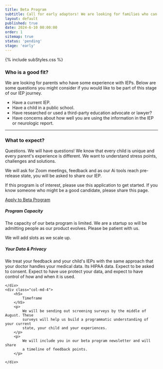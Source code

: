 ```yaml
---
title: Beta Program
subtitle: Call for early adaptors! We are looking for families who can help us test and eval our early AI tools.
layout: default
published: true
date: 2024-6-10 00:00:00
order: 1
sitemap: true   
status: 'pending'
stage: 'early'
---
```



{% include subStyles.css %}

<h3>
    Who is a good fit?
</h3>
<p>
    We are looking for parents who have some experience with IEPs.
    Below are some questions you might consider if you would like
    to be part of this stage of our IEP journey.
</p>

<ul>
    <li>
        Have a current IEP.
    </li>
    <li>
        Have a child in a public school.
    </li>
    <li>
        Have researched or used a third-party education advocate or lawyer?
    </li>
    <li>
        Have concerns about how well you are using the information in the IEP or
        neurologic report.
    </li>
</ul>

<hr>

<h3>
    What to expect?
</h3>

<p>
    Questions. We will have questions! We know that every child is
    unique and every parent's experience is different. We want to understand
    stress points, challenges and solutions.
</p>

<p>
    We will ask for Zoom meetings, feedback and as our Ai tools
    reach pre-release state, you will be asked to share our IEP.
</p>

<div class="mt-2 mb-5 alert alert-success">
    <p>
       If this program is of interest, please use this application to 
       get started. If you know someone who might be a good candidate,
       please share this page.
    </p>
    <a href="https://chat.productdialog.com/c124f341-93a1-4525-bdc1-5f59b72d5fab" target="_blank" class="btn btn-success btn-lg w-100">    Apply to Beta Program
    </a>
</div>

<div class="row">
    <div class="col-md-4">
        <h5>
            Program Capacity
        </h5>
        <p>
            The capacity of our beta program is limited. We are a startup so
            will be admitting people as our product evolves. Please be patient
            with us.
        </p>
        <p>
            We will add slots as we scale up.
        </p>
    </div>
    <div class="col-md-4">
        <h5>
            Your Data & Privacy
        </h5>
        <p>
            We treat your feedback and your child's IEPs with the same
            approach that your doctor handles your medical data. Its HIPAA
            data. Expect to be asked to consent. Expect to have use protect
            your data, and expect to have control of how and when it is used.
        </p>

    </div>
    <div class="col-md-4">
        <h5>
            Timeframe
        </h5>
        <p>
            We will be sending out screening surveys by the middle of August. These
            surveys will help us build a programmatic understanding of your current
            state, your child and your experiences.
        </p>
        <p>
            We will include you in our beta program newsletter and will share
            a timeline of feedback points.
        </p>

    </div>
</div>

<!-- {% include articleFooter.html %} -->
